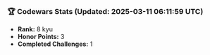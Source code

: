 ### 🏆 Codewars Stats (Updated: 2025-03-11 06:11:59 UTC)

- **Rank:** 8 kyu
- **Honor Points:** 3
- **Completed Challenges:** 1
